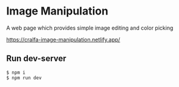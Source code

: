 # Image Manipulation

A web page which provides simple image editing and color picking

<https://cralfa-image-manipulation.netlify.app/>

## Run dev-server

```
$ npm i
$ npm run dev
```
